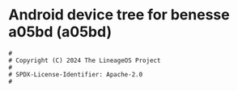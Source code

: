 # Android device tree for benesse a05bd (a05bd)

```
#
# Copyright (C) 2024 The LineageOS Project
#
# SPDX-License-Identifier: Apache-2.0
#
```
